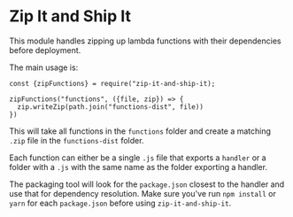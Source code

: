 # Zip It and Ship It

This module handles zipping up lambda functions with their dependencies before deployment.

The main usage is:

```
const {zipFunctions} = require("zip-it-and-ship-it);

zipFunctions("functions", ({file, zip}) => {
  zip.writeZip(path.join("functions-dist", file))
})
```

This will take all functions in the `functions` folder and create a matching `.zip` file in the `functions-dist` folder.

Each function can either be a single `.js` file that exports a `handler` or a folder with a `.js` with the same name as the folder exporting a handler.

The packaging tool will look for the `package.json` closest to the handler and use that for dependency resolution. Make sure you've run `npm install` or `yarn` for each `package.json` before using `zip-it-and-ship-it`.
